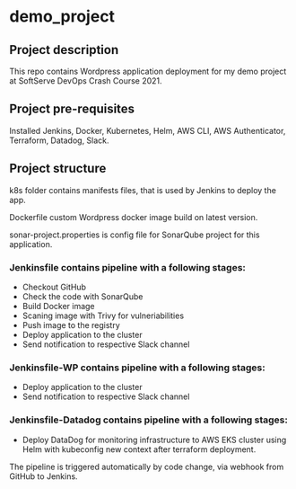 # demo_project
<h2>Project description</h2>

This repo contains Wordpress application deployment for my demo project at SoftServe DevOps Crash Course 2021.

<h2>Project pre-requisites</h2>

Installed Jenkins, Docker, Kubernetes, Helm, AWS CLI, AWS Authenticator, Terraform, Datadog, Slack.

<h2>Project structure</h2>

k8s folder contains manifests files, that is used by Jenkins to deploy the app.

Dockerfile custom Wordpress docker image build on latest version.

sonar-project.properties is config file for SonarQube project for this application.

<h3>Jenkinsfile contains pipeline with a following stages:</h3>
    <ul><li>Checkout GitHub</li>
    <li>Check the code with SonarQube
    <li>Build Docker image
    <li>Scaning image with Trivy for vulneriabilities
    <li>Push image to the registry
    <li>Deploy application to the cluster
    <li>Send notification to respective Slack channel</ul>
    
<h3>Jenkinsfile-WP contains pipeline with a following stages:</h3>
    <ul><li>Deploy application to the cluster
    <li>Send notification to respective Slack channel</ul>
    
<h3>Jenkinsfile-Datadog contains pipeline with a following stages:</h3>
   <ul> <li>Deploy DataDog for monitoring infrastructure to AWS EKS cluster using Helm with kubeconfig new context after terraform deployment.</ul>

The pipeline is triggered automatically by code change, via webhook from GitHub to Jenkins.



